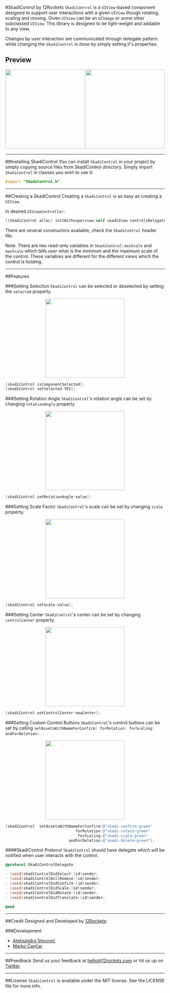 #SkadiControl by 12Rockets
`SkadiControl` is a `UIView`-based component designed to support user interactions with a given `UIView` though rotating, scaling and moving. Given `UIView` can be an `UIImage` or some other subclassed `UIView`. This library is designed to be light-weight and addable to any view.

Changes by user interaction are communicated through delegate pattern while changing the `SkadiControl` is done by simply setting it's properties.

## Preview
<p align="center" >
<img src="https://github.com/12Rockets/SkadiControl/blob/master/screenshot.jpg" width="250">
<img src="https://github.com/12Rockets/SkadiControl/blob/master/skadiPreview.jpg" width="250">
</p>

---
##Installing SkadiControl
You can install `SkadiControl` in your project by simply copying source files from SkadiControl directory. Simply import `SkadiControl` in classes you wish to use it:

```Objective-C
#import "SkadiControl.h"
```

---
##Creating a SkadiControl
Creating a `SkadiControl` is as easy as creating a `UIView`.

In desired `UIViewController`:
```Objective-C
[[SkadiControl alloc] initWithsuperview:self.skadiView controlsDelegate:self imageNamed:@"12rockets"]]
```

There are several constructors available, check the `SkadiControl` header file.

Note: There are two read-only variables in `SkadiControl`: `minScale` and `maxScale` which tells user what is the minimum and the maximum scale of the control. These variables are different for the different views which the control is holding.

---
##Features

###Setting Selection
`SkadiControl` can be selected or deselected by setting the `selected` property.

<p align="center" >
<img src="https://github.com/12Rockets/SkadiControl/blob/master/skadiSelect.gif" width="250">
</p>

```Objective-C
[skadiControl isComponentSelected];
[skadiControl setSelected:YES];
```

###Setting Rotation Angle
`SkadiControl`'s rotation angle can be set by changing `rotationAngle` property.

<p align="center" >
<img src="https://github.com/12Rockets/SkadiControl/blob/master/skadiRotate.gif" width="250">
</p>

```Objective-C
[skadiControl setRotationAngle:value];
```

###Setting Scale Factor
`SkadiControl`'s scale can be set by changing `scale` property.

<p align="center" >
<img src="https://github.com/12Rockets/SkadiControl/blob/master/skadiScale.gif" width="250">
</p>

```Objective-C
[skadiControl setScale:value];
```

###Setting Center
`SkadiControl`'s center can be set by changing `controlCenter` property.

<p align="center" >
<img src="https://github.com/12Rockets/SkadiControl/blob/master/skadiMove.gif" width="250">
</p>

```Objective-C
[skadiControl setControlCenter:newCenter];
```
###Setting Custom Control Buttons
`SkadiControl`'s control buttons can be set by calling `setAssetsWithNameForConfirm: forRotation: forScaling: andForDeletion:`.

<p align="center" >
<img src="https://github.com/12Rockets/SkadiControl/blob/master/skadiControls.gif" width="250">
</p>

```Objective-C
[skadiControl  setAssetsWithNameForConfirm:@"skadi-confirm-green"
                               forRotation:@"skadi-rotate-green"
                                forScaling:@"skadi-scale-green"
                            andForDeletion:@"skadi-delete-green"];
```

####SkadiControl Protocol
`SkadiControl` should have delegate which will be notified when user interacts with the control.

```Objective-C
@protocol SkadiControlDelegate

- (void)skadiControlDidSelect:(id)sender;
- (void)skadiControlWillRemove:(id)sender;
- (void)skadiControlDidConfirm:(id)sender;
- (void)skadiControlDidScale:(id)sender;
- (void)skadiControlDidRotate:(id)sender;
- (void)skadiControlDidTranslate:(id)sender;

@end
```
---
##Credit
Designed and Developed by [12Rockets](http://12rockets.com):

###Development

* [Aleksandra Stevović](https://github.com/orgs/12Rockets/people/aleksandra12)
* [Marko Čančar](https://rs.linkedin.com/in/markocancar)

---
##Feedback
Send us your feedback at hello@12rockets.com or hit us up on [Twitter](https://twitter.com/TwelveRockets).

---
##License
`SkadiControl` is available under the MIT license. See the LICENSE file for more info.
